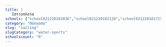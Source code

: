 ```yaml
---
title: |
   Ιστιοπλοϊα
schools: ["school021220182036","school021220182120","school021220181715"]
category: "Θάλασσα"
slug: "sailing"
slugCategory: "water-sports"
schoolscount: "0"
---
```


